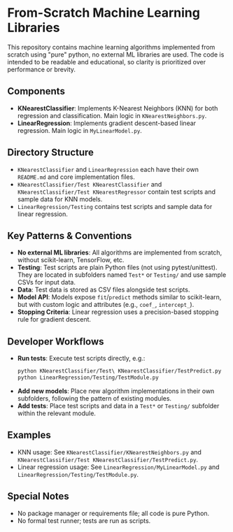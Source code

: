 # From-Scratch Machine Learning Libraries

This repository contains machine learning algorithms implemented from scratch using "pure" python, no external ML libraries are used. The code is intended to be readable and educational, so clarity is prioritized over performance or brevity.

## Components

- **KNearestClassifier**: Implements K-Nearest Neighbors (KNN) for both regression and classification. Main logic in `KNearestNeighbors.py`.
- **LinearRegression**: Implements gradient descent-based linear regression. Main logic in `MyLinearModel.py`.

## Directory Structure

- `KNearestClassifier` and `LinearRegression` each have their own `README.md` and core implementation files.
- `KNearestClassifier/Test KNearestClassifier` and `KNearestClassifier/Test KNearestRegressor` contain test scripts and sample data for KNN models.
- `LinearRegression/Testing` contains test scripts and sample data for linear regression.

## Key Patterns & Conventions

- **No external ML libraries**: All algorithms are implemented from scratch, without scikit-learn, TensorFlow, etc.
- **Testing**: Test scripts are plain Python files (not using pytest/unittest). They are located in subfolders named `Test*` or `Testing/` and use sample CSVs for input data.
- **Data**: Test data is stored as CSV files alongside test scripts.
- **Model API**: Models expose `fit`/`predict` methods similar to scikit-learn, but with custom logic and attributes (e.g., `coef_`, `intercept_`).
- **Stopping Criteria**: Linear regression uses a precision-based stopping rule for gradient descent.

## Developer Workflows

- **Run tests**: Execute test scripts directly, e.g.:
	```bash
	python KNearestClassifier/Test\ KNearestClassifier/TestPredict.py
	python LinearRegression/Testing/TestModule.py
	```
- **Add new models**: Place new algorithm implementations in their own subfolders, following the pattern of existing modules.
- **Add tests**: Place test scripts and data in a `Test*` or `Testing/` subfolder within the relevant module.

## Examples

- KNN usage: See `KNearestClassifier/KNearestNeighbors.py` and `KNearestClassifier/Test KNearestClassifier/TestPredict.py`.
- Linear regression usage: See `LinearRegression/MyLinearModel.py` and `LinearRegression/Testing/TestModule.py`.

## Special Notes

- No package manager or requirements file; all code is pure Python.
- No formal test runner; tests are run as scripts.
